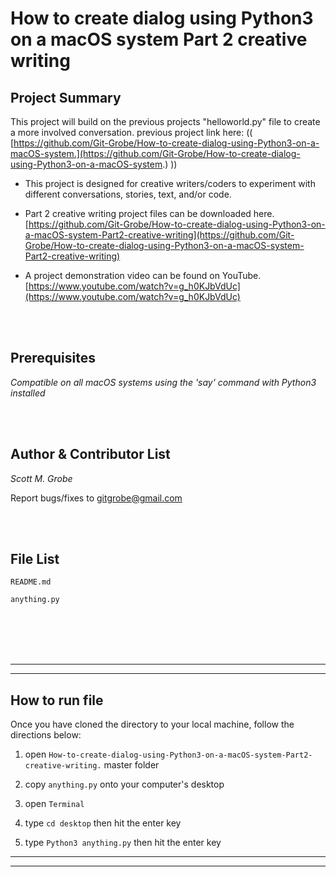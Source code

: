 # How to create dialog using Python3 on a macOS system Part 2 creative writing


Project Summary
-------

 This project will build on the previous projects "helloworld.py" file to create a more involved conversation. 
  previous project link here:
  (( [https://github.com/Git-Grobe/How-to-create-dialog-using-Python3-on-a-macOS-system.](https://github.com/Git-Grobe/How-to-create-dialog-using-Python3-on-a-macOS-system.) )) 
  
  
  * This project is designed for creative writers/coders to experiment with different conversations, stories, text, and/or code.

  * Part 2 creative writing project files can be downloaded here.<br/>
  [https://github.com/Git-Grobe/How-to-create-dialog-using-Python3-on-a-macOS-system-Part2-creative-writing](https://github.com/Git-Grobe/How-to-create-dialog-using-Python3-on-a-macOS-system-Part2-creative-writing)
  
  * A project demonstration video can be found on YouTube.<br/>
  [https://www.youtube.com/watch?v=g_h0KJbVdUc](https://www.youtube.com/watch?v=g_h0KJbVdUc)
  
 
  
<br/>
<br/>


Prerequisites
---------------
*Compatible on all macOS systems using the 'say' command with Python3 installed*

<br/>
<br/>

Author & Contributor List
------------


*Scott M. Grobe*


Report bugs/fixes to gitgrobe@gmail.com

<br/>
<br/>



File List
---------

```
README.md

anything.py

```

<br/>
<br/>
<br/>
<br/>


   
---
---

How to run file
------------

Once you have cloned the directory to your local machine, follow the directions below:

 1. open `How-to-create-dialog-using-Python3-on-a-macOS-system-Part2-creative-writing.` master folder
 
 2. copy `anything.py` onto your computer's desktop
 
 3. open `Terminal`
 
 4. type `cd desktop`  then hit the enter key
 
 5. type `Python3 anything.py`  then hit the enter key


---
---


<br/>
<br/>
<br/>
<br/>
